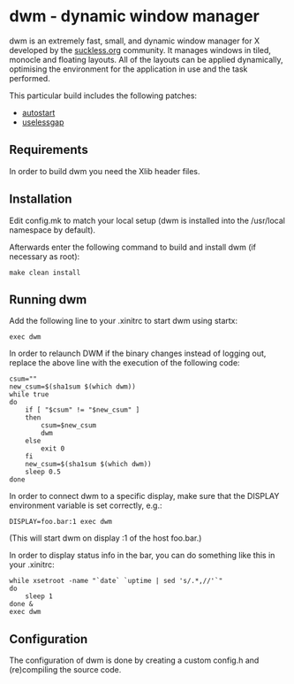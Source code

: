dwm - dynamic window manager
============================
dwm is an extremely fast, small, and dynamic window manager for X developed by the [suckless.org](https://suckless.org/) community. It manages windows in tiled, monocle and floating layouts. All of the layouts can be applied dynamically, optimising the environment for the application in use and the task performed.

This particular build includes the following patches:
- [autostart](https://dwm.suckless.org/patches/autostart/)
- [uselessgap](https://dwm.suckless.org/patches/uselessgap/)

Requirements
------------
In order to build dwm you need the Xlib header files.


Installation
------------
Edit config.mk to match your local setup (dwm is installed into
the /usr/local namespace by default).

Afterwards enter the following command to build and install dwm (if
necessary as root):

    make clean install


Running dwm
-----------
Add the following line to your .xinitrc to start dwm using startx:

    exec dwm

In order to relaunch DWM if the binary changes instead of logging out, replace the above line with the execution of the following code:

    csum=""
    new_csum=$(sha1sum $(which dwm))
    while true
    do
        if [ "$csum" != "$new_csum" ]
        then
            csum=$new_csum
            dwm
        else
            exit 0
        fi
        new_csum=$(sha1sum $(which dwm))
        sleep 0.5
    done

In order to connect dwm to a specific display, make sure that
the DISPLAY environment variable is set correctly, e.g.:

    DISPLAY=foo.bar:1 exec dwm

(This will start dwm on display :1 of the host foo.bar.)

In order to display status info in the bar, you can do something
like this in your .xinitrc:

    while xsetroot -name "`date` `uptime | sed 's/.*,//'`"
    do
    	sleep 1
    done &
    exec dwm


Configuration
-------------
The configuration of dwm is done by creating a custom config.h
and (re)compiling the source code.
